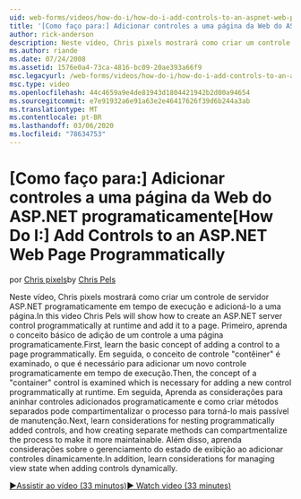 ```yaml
---
uid: web-forms/videos/how-do-i/how-do-i-add-controls-to-an-aspnet-web-page-programmatically
title: '[Como faço para:] Adicionar controles a uma página da Web do ASP.NET programaticamente | Microsoft Docs'
author: rick-anderson
description: Neste vídeo, Chris pixels mostrará como criar um controle de servidor ASP.NET programaticamente em tempo de execução e adicioná-lo a uma página. Primeiro, aprenda o conceito básico o...
ms.author: riande
ms.date: 07/24/2008
ms.assetid: 1576e0a4-73ca-4816-bc09-20ae393a66f9
msc.legacyurl: /web-forms/videos/how-do-i/how-do-i-add-controls-to-an-aspnet-web-page-programmatically
msc.type: video
ms.openlocfilehash: 44c4659a9e4de81943d1804421942b2d00a94654
ms.sourcegitcommit: e7e91932a6e91a63e2e46417626f39d6b244a3ab
ms.translationtype: MT
ms.contentlocale: pt-BR
ms.lasthandoff: 03/06/2020
ms.locfileid: "78634753"
---
```

# <a name="how-do-i-add-controls-to-an-aspnet-web-page-programmatically"></a><span data-ttu-id="a395d-104">[Como faço para:] Adicionar controles a uma página da Web do ASP.NET programaticamente</span><span class="sxs-lookup"><span data-stu-id="a395d-104">[How Do I:] Add Controls to an ASP.NET Web Page Programmatically</span></span>

<span data-ttu-id="a395d-105">por [Chris pixels](https://twitter.com/chrispels)</span><span class="sxs-lookup"><span data-stu-id="a395d-105">by [Chris Pels](https://twitter.com/chrispels)</span></span>

<span data-ttu-id="a395d-106">Neste vídeo, Chris pixels mostrará como criar um controle de servidor ASP.NET programaticamente em tempo de execução e adicioná-lo a uma página.</span><span class="sxs-lookup"><span data-stu-id="a395d-106">In this video Chris Pels will show how to create an ASP.NET server control programmatically at runtime and add it to a page.</span></span> <span data-ttu-id="a395d-107">Primeiro, aprenda o conceito básico de adição de um controle a uma página programaticamente.</span><span class="sxs-lookup"><span data-stu-id="a395d-107">First, learn the basic concept of adding a control to a page programmatically.</span></span> <span data-ttu-id="a395d-108">Em seguida, o conceito de controle "contêiner" é examinado, o que é necessário para adicionar um novo controle programaticamente em tempo de execução.</span><span class="sxs-lookup"><span data-stu-id="a395d-108">Then, the concept of a "container" control is examined which is necessary for adding a new control programmatically at runtime.</span></span> <span data-ttu-id="a395d-109">Em seguida, Aprenda as considerações para aninhar controles adicionados programaticamente e como criar métodos separados pode compartimentalizar o processo para torná-lo mais passível de manutenção.</span><span class="sxs-lookup"><span data-stu-id="a395d-109">Next, learn considerations for nesting programmatically added controls, and how creating separate methods can compartmentalize the process to make it more maintainable.</span></span> <span data-ttu-id="a395d-110">Além disso, aprenda considerações sobre o gerenciamento do estado de exibição ao adicionar controles dinamicamente.</span><span class="sxs-lookup"><span data-stu-id="a395d-110">In addition, learn considerations for managing view state when adding controls dynamically.</span></span>

[<span data-ttu-id="a395d-111">&#9654;Assistir ao vídeo (33 minutos)</span><span class="sxs-lookup"><span data-stu-id="a395d-111">&#9654; Watch video (33 minutes)</span></span>](https://channel9.msdn.com/Blogs/ASP-NET-Site-Videos/how-do-i-add-controls-to-an-aspnet-web-page-programmatically)
